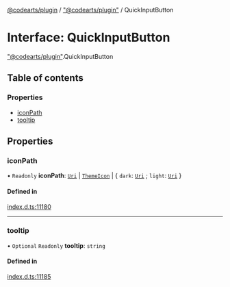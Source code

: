 [@codearts/plugin](../README.md) / ["@codearts/plugin"](../modules/_codearts_plugin_.md) / QuickInputButton

# Interface: QuickInputButton

["@codearts/plugin"](../modules/_codearts_plugin_.md).QuickInputButton

## Table of contents

### Properties

- [iconPath](codearts_plugin_.QuickInputButton.md#iconpath)
- [tooltip](codearts_plugin_.QuickInputButton.md#tooltip)

## Properties

### iconPath

• `Readonly` **iconPath**: [`Uri`](../classes/codearts_plugin_.Uri.md) \| [`ThemeIcon`](../classes/codearts_plugin_.ThemeIcon.md) \| { `dark`: [`Uri`](../classes/codearts_plugin_.Uri.md) ; `light`: [`Uri`](../classes/codearts_plugin_.Uri.md)  }

#### Defined in

[index.d.ts:11180](https://github.com/huaweicloud/cloudide-plugin-api/blob/3b0eee8/index.d.ts#L11180)

___

### tooltip

• `Optional` `Readonly` **tooltip**: `string`

#### Defined in

[index.d.ts:11185](https://github.com/huaweicloud/cloudide-plugin-api/blob/3b0eee8/index.d.ts#L11185)
